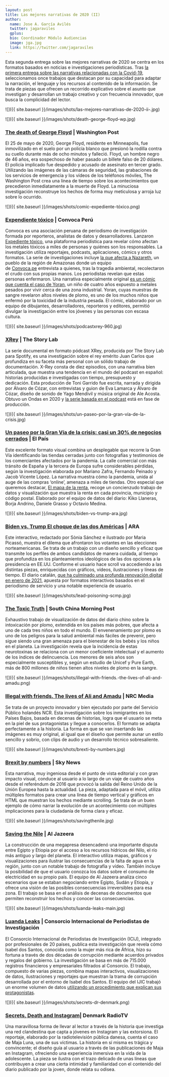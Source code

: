 ```yaml
---
layout: post
title: Las mejores narrativas de 2020 (II)
author:
  name: Jose A. García Avilés
  twitter: jagaraviles
  gplus:  
  bio: Coordinador Módulo Audiencias
  image: jga.jpg
  link: https://twitter.com/jagaraviles
---
```

Esta segunda entrega sobre las mejores narrativas de 2020 se centra en los formatos basados en noticias e investigaciones periodísticas. Tras [la primera entrega sobre las narrativas relacionadas con la Covid-19](https://mip.umh.es/blog/2021/03/30/las-mejores-narrativas-de-2020-i/), seleccionamos once trabajos que destacan por su capacidad para adaptar la narración, el lenguaje y los recursos al contenido de la información. Se trata de piezas que ofrecen un recorrido explicativo sobre el asunto que investigan y desarrollan un trabajo creativo y con frecuencia innovador, que busca la complicidad del lector.

![]({{ site.baseurl }}/images/shots/las-mejores-narrativas-de-2020-ii-.jpg)

![]({{ site.baseurl }}/images/shots/death-george-floyd-wp.jpg)

### [The death of George Floyd](https://www.washingtonpost.com/nation/2020/05/30/video-timeline-george-floyd-death/) | Washington Post

El 25 de mayo de 2020, George Floyd, residente en Minneapolis, fue inmovilizado en el suelo por un policía blanco que presionó la rodilla contra su cuello durante más de ocho minutos y falleció. Floyd, un hombre negro de 46 años, era sospechoso de haber pasado un billete falso de 20 dólares. El policía implicado fue despedido y acusado de asesinato en tercer grado. Utilizando las imágenes de las cámaras de seguridad, las grabaciones de los servicios de emergencia y los vídeos de los teléfonos móviles, The Washington Post crea una línea de tiempo sobre los acontecimientos que precedieron inmediatamente a la muerte de Floyd. La minuciosa investigación reconstruye los hechos de forma muy meticulosa y arroja luz sobre lo ocurrido.

![]({{ site.baseurl }}/images/shots/comic-expediente-tóxico.png)

### [Expendiente tóxico](https://convoca.pe/expedientetoxico) | Convoca Perú

Convoca es una asociación peruana de periodismo de investigación formada por reporteros, analistas de datos y desarrolladores. Lanzaron [Expediente tóxico](https://convoca.pe/expedientetoxico/), una plataforma periodística para revelar cómo afectan los metales tóxicos a miles de personas y quiénes son los responsables. La investigación utiliza reportajes, podcasts, aplicaciones, cómics y otros formatos. La serie de investigaciones incluye [la que afecta a Nazareth](https://convoca.pe/expedientetoxico/nazareth/), un pueblo de la región de Amazonas donde un equipo de [Convoca.pe](https://convoca.pe/) entrevista a quienes, tras la tragedia ambiental, recolectaron el crudo con sus propias manos. Los periodistas revelan que estas personas enfermaron. Una narrativa especialmente original [es un cómic que cuenta el caso de Yoran](https://convoca.pe/expediente-toxico-el-comic), un niño de cuatro años expuesto a metales pesados por vivir cerca de una zona industrial. Yoran, cuyas muestras de sangre revelaron altos niveles de plomo, es uno de los muchos niños que enfermó por la toxicidad de la industria pesada. El cómic, elaborado por un equipo de dibujantes, desarrolladores, reporteros y editores, permitió divulgar la investigación entre los jóvenes y las personas con escasa cultura.

![]({{ site.baseurl }}/images/shots/podcastxrey-960.jpg)

### [XRey](https://open.spotify.com/show/43tAQjl2IVMzGoX3TcmQyL) **\| The Story Lab**

La serie documental en formato pódcast XRey, producida por The Story Lab para Spotify, es una investigación sobre el rey emérito Juan Carlos que profundiza en su faceta más personal con un sólido trabajo de documentación. X-Rey consta de diez episodios, con una narrativa bien articulada, que muestra una tendencia en el mundo del podcast en español: historias producidas e investigadas con tiempo, presupuesto y dedicación. Esta producción de Toni Garrido fue escrita, narrada y dirigida por Álvaro de Cózar, con entrevistas y guion de Eva Lamarca y Álvaro de Cózar, diseño de sonido de Yago Mendívil y música original de Ale Acosta. Obtuvo un Ondas en 2020 y [la serie basada en el podcast](https://www.todotvnews.com/the-story-lab-y-weekend-studio-convertiran-el-podcast-xrey-en-serie-de-tv/) está en fase de producción.

![]({{ site.baseurl }}/images/shots/un-paseo-por-la-gran-vía-de-la-crisis.jpg)

### [Un paseo por la Gran Vía de la crisis: casi un 30% de negocios cerrados](https://elpais.com/espana/madrid/2020-09-25/un-paseo-por-la-gran-via-de-la-crisis-casi-un-30-de-negocios-cerrados.html) **\| El País**

Este excelente formato visual combina un desplegable que recorre la Gran Vía identificando las tiendas cerradas junto con fotografías y testimonios de los comerciantes afectados por la pandemia. La calle comercial con más tránsito de España y la tercera de Europa sufre considerables pérdidas, según la investigación elaborada por Mariano Zafra, Fernando Peinado y Jacob Vicente López. La narrativa muestra cómo la pandemia, unida al auge de las compras ‘online’, amenaza a miles de tiendas. Otro especial que queremos destacar, [El mapa de la renta](https://elpais.com/sociedad/2020-07-14/el-mapa-de-la-renta-de-padres-e-hijos-como-la-riqueza-de-tu-familia-influye-en-tu-futuro.html), recoge un concienzudo trabajo de datos y visualización que muestra la renta en cada provincia, municipio y código postal. Elaborado por el equipo de datos del diario: Kiko Llaneras, Borja Andrino, Daniele Grasso y Octavio Medina.

![]({{ site.baseurl }}/images/shots/biden-vs-trump-ara.jpg)

### [Biden vs. Trump El choque de las dos Américas](https://interactius.ara.cat/biden-trump/es) **\| ARA**

Este interactivo, redactado por Sònia Sánchez e ilustrado por Maria Picassó, muestra el dilema que afrontaron los votantes en las elecciones norteamericanas. Se trata de un trabajo con un diseño sencillo y eficaz que transmite los perfiles de ambos candidatos de manera cuidada, al tiempo que profundiza en los planteamientos ideológicos de las dos opciones a la presidencia en EE.UU. Conforme el usuario hace scroll va accediendo a las distintas piezas, enriquecidas con gráficos, vídeos, ilustraciones y líneas de tiempo. El diario catalán, [que ha culminado una profunda renovación digital en enero de 2021](https://es.ara.cat/media/renovacion-digital-diario-ara-asi-es-nueva-web_1_3114991.html), apuesta por formatos interactivos basados en el periodismo de servicio y una notable experiencia de usuario.

![]({{ site.baseurl }}/images/shots/lead-poisoning-scmp.jpg)

### [The Toxic Truth](https://multimedia.scmp.com/infographics/news/world/article/3105603/lead-poisoning/index.html) **\| South China Morning Post**

Exhaustivo trabajo de visualización de datos del diario chino sobre la intoxicación por plomo, extendida en los países más pobres, que afecta a uno de cada tres niños en todo el mundo. El envenenamiento por plomo es uno de los peligros para la salud ambiental más fáciles de prevenir, pero sigue siendo una gran amenaza para el bienestar de los bebés y los niños en el planeta. La investigación revela que la incidencia de estas neurotoxinas se relaciona con un menor coeficiente intelectual y el aumento de los índices de delincuencia. Los menores de seis años son especialmente susceptibles y, según un estudio de Unicef y Pure Earth, más de 800 millones de niños tienen altos niveles de plomo en la sangre.

![]({{ site.baseurl }}/images/shots/illegal-with-friends.-the-lives-of-ali-and-amadu.png)

### [Illegal with friends. The lives of Ali and Amadu](https://www.nrc.nl/ali-amadu) **\| NRC Media**

Se trata de un proyecto innovador y bien ejecutado por parte del Servicio Público holandés NCR. Esta investigación sobre los inmigrantes en los Países Bajos, basada en decenas de historias, logra que el usuario se meta en la piel de sus protagonistas y llegue a conocerlos. El formato se adapta perfectamente a la historia. La forma en que se van insertando las imágenes es muy original, al igual que el diseño que permite aunar un estilo sencillo y sobrio, con clips de audio y un desarrollo técnico sobresaliente.

![]({{ site.baseurl }}/images/shots/brexti-by-numbers.jpg)

### [Brexit by numbers](https://news.sky.com/story/better-for-brexit-how-uk-has-changed-since-leave-vote-11920143) **\| Sky News**

Esta narrativa, muy ingeniosa desde el punto de vista editorial y con gran impacto visual, conduce al usuario a lo largo de un viaje de cuatro años desde el referéndum de 2016 que provocó la salida del Reino Unido de la Unión Europea hasta la actualidad. La pieza, adaptada para el móvil, utiliza múltiples formatos para crear una línea de tiempo vertical y gráficos en HTML que muestran los hechos mediante scrolling. Se trata de un buen ejemplo de cómo narrar la evolución de un acontecimiento con múltiples implicaciones para la ciudadanía de forma clara y eficaz.

![]({{ site.baseurl }}/images/shots/savingthenile.jpg)

### [Saving the Nile](https://interactive.aljazeera.com/aje/2020/saving-the-nile/index.html) **\| Al Jazeera**

La construcción de una megapresa desencadenó una importante disputa entre Egipto y Etiopía por el acceso a los recursos hídricos del Nilo, el río más antiguo y largo del planeta. El interactivo utiliza mapas, gráficos y visualizaciones para ilustrar las consecuencias de la falta de agua en la región, junto con un notable trabajo de fotografía y vídeo. También incluye la posibilidad de que el usuario conozca los datos sobre el consumo de electricidad en su propio país. El equipo de Al Jazeera analiza cinco escenarios que se estaban negociando entre Egipto, Sudán y Etiopía, y ofrece una visión de las posibles consecuencias irreversibles para esa zona. El trabajo se basa en el análisis de decenas de documentos que permiten reconstruir los hechos y conocer las consecuencias.

![]({{ site.baseurl }}/images/shots/luanda-leaks-main.jpg)

### [Luanda Leaks](https://www.icij.org/investigations/luanda-leaks/) **\| Consorcio Internacional de Periodistas de Investigación**

El Consorcio Internacional de Periodistas de Investigación (ICIJ), integrado por profesionales de 20 países, publica esta investigación que revela cómo Isabel dos Santos, conocida como la mujer más rica de África, hizo su fortuna a través de dos décadas de corrupción mediante acuerdos privados y regalos del gobierno. La investigación se basa en más de 715.000 registros financieros y empresariales filtrados al Consorcio. El trabajo, compuesto de varias piezas, combina mapas interactivos, visualizaciones de datos, ilustraciones y reportajes que muestran la trama de corrupción desarrollada por el entorno de Isabel dos Santos. El equipo del IJIC trabajó un enorme volumen de datos [utilizando un procedimiento que explican sus protagonistas](https://www.icij.org/investigations/luanda-leaks/how-we-mined-more-than-715000-luanda-leaks-records/).

![]({{ site.baseurl }}/images/shots/secrets-dr-denmark.png)

### [Secrets, Death and Instagram](https://www.dr.dk/nyheder/webfeature/secrets-death-instagram)**\| Denmark RadioTV**

Una maravillosa forma de llevar al lector a través de la historia que investiga una red clandestina que capta a jóvenes en Instagram y las extorsiona. El reportaje, elaborado por la radiotelevisión pública danesa, cuenta el caso de Maja Luna, una de sus víctimas. La historia en sí misma es trágica y convincente; el diseño guía al usuario a través de las publicaciones de Maja en Instagram, ofreciendo una experiencia inmersiva en la vida de la adolescente. La pieza se ilustra con el trazo delicado de unas líneas que contribuyen a crear una cierta intimidad y familiaridad con el contenido del diario publicado por la joven, donde relata su odisea.